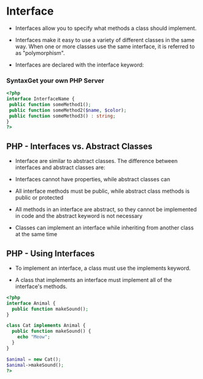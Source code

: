 # Interface

- Interfaces allow you to specify what methods a class should implement.

- Interfaces make it easy to use a variety of different classes in the same way. When one or more classes use the same interface, it is referred to as "polymorphism".

- Interfaces are declared with the interface keyword:

### SyntaxGet your own PHP Server

```php
<?php
interface InterfaceName {
 public function someMethod1();
 public function someMethod2($name, $color);
 public function someMethod3() : string;
}
?>

```

## PHP - Interfaces vs. Abstract Classes

- Interface are similar to abstract classes. The difference between interfaces and abstract classes are:

- Interfaces cannot have properties, while abstract classes can
- All interface methods must be public, while abstract class methods is public or protected
- All methods in an interface are abstract, so they cannot be implemented in code and the abstract keyword is not necessary
- Classes can implement an interface while inheriting from another class at the same time

## PHP - Using Interfaces

- To implement an interface, a class must use the implements keyword.

- A class that implements an interface must implement all of the interface's methods.

```php
<?php
interface Animal {
  public function makeSound();
}

class Cat implements Animal {
  public function makeSound() {
    echo "Meow";
  }
}

$animal = new Cat();
$animal->makeSound();
?>
```
